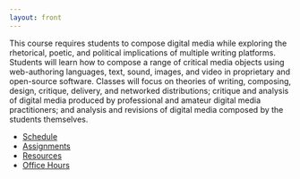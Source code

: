 ```yaml
---
layout: front
---
```


This course requires students to compose digital media while exploring the rhetorical, poetic, and political implications of multiple writing platforms. Students will learn how to compose a range of critical media objects using web-authoring languages, text, sound, images, and video in proprietary and open-source software. Classes will focus on theories of writing, composing, design, critique, delivery, and networked distributions; critique and analysis of digital media produced by professional and amateur digital media practitioners; and analysis and revisions of digital media composed by the students themselves.

<nav>
  <ul class="nav nav-pills nav-stacked">
    <li role="navigation"><a class="list-group-item" href="schedule.html">Schedule</a></li>
    <li role="navigation"><a class="list-group-item" href="assignments.html">Assignments</a></li>
    <li role="navigation"><a class="list-group-item" href="resources.html">Resources</a></li>
    <li role="navigation"><a class="list-group-item" href="office.html">Office Hours</a></li>
  </ul>
</nav>
